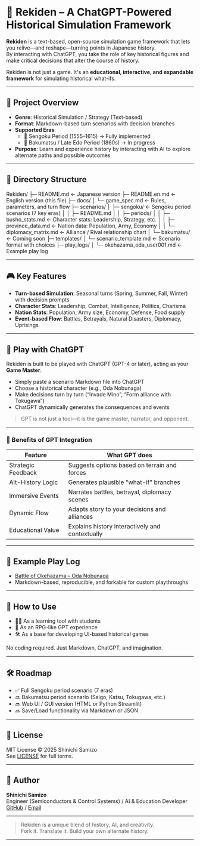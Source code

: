 # 🏯 Rekiden – A ChatGPT-Powered Historical Simulation Framework

**Rekiden** is a text-based, open-source simulation game framework that lets you relive—and reshape—turning points in Japanese history.  
By interacting with ChatGPT, you take the role of key historical figures and make critical decisions that alter the course of history.

Rekiden is not just a game. It's an **educational, interactive, and expandable framework** for simulating historical what-ifs.

---

## 🎯 Project Overview

- **Genre**: Historical Simulation / Strategy (Text-based)
- **Format**: Markdown-based turn scenarios with decision branches
- **Supported Eras**:
  - 🏯 Sengoku Period (1555–1615) → Fully implemented
  - 🎌 Bakumatsu / Late Edo Period (1860s) → In progress
- **Purpose**: Learn and experience history by interacting with AI to explore alternate paths and possible outcomes

---

## 📂 Directory Structure


Rekiden/
├─ README.md                 ← Japanese version
├─ README.en.md              ← English version (this file)
├─ docs/
│  └─ game_spec.md           ← Rules, parameters, and turn flow
├─ scenarios/
│  ├─ sengoku/               ← Sengoku period scenarios (7 key eras)
│  │  ├─ README.md
│  │  ├─ periods/
│  │  ├─ busho_stats.md      ← Character stats: Leadership, Strategy, etc.
│  │  ├─ province_data.md    ← Nation data: Population, Army, Economy
│  │  └─ diplomacy_matrix.md ← Alliance / Rival relationship chart
│  └─ bakumatsu/             ← Coming soon
├─ templates/
│  └─ scenario_template.md   ← Scenario format with choices
├─ play_logs/
│  └─ okehazama_oda_user001.md ← Example play log


---

## 🎮 Key Features

- **Turn-based Simulation**: Seasonal turns (Spring, Summer, Fall, Winter) with decision prompts
- **Character Stats**: Leadership, Combat, Intelligence, Politics, Charisma
- **Nation Stats**: Population, Army size, Economy, Defense, Food supply
- **Event-based Flow**: Battles, Betrayals, Natural Disasters, Diplomacy, Uprisings

---

## 🤖 Play with ChatGPT

Rekiden is built to be played with ChatGPT (GPT-4 or later), acting as your **Game Master**.

- Simply paste a scenario Markdown file into ChatGPT
- Choose a historical character (e.g., Oda Nobunaga)
- Make decisions turn by turn (“Invade Mino”, “Form alliance with Tokugawa”)
- ChatGPT dynamically generates the consequences and events

> GPT is not just a tool—it is the game master, narrator, and opponent.

---

### 🧠 Benefits of GPT Integration

| Feature            | What GPT does                                  |
|--------------------|-------------------------------------------------|
| Strategic Feedback | Suggests options based on terrain and forces    |
| Alt-History Logic  | Generates plausible "what-if" branches          |
| Immersive Events   | Narrates battles, betrayal, diplomacy scenes    |
| Dynamic Flow       | Adapts story to your decisions and alliances    |
| Educational Value  | Explains history interactively and contextually |

---

## 📘 Example Play Log

- [Battle of Okehazama – Oda Nobunaga](play_logs/okehazama_oda_user001.md)
- Markdown-based, reproducible, and forkable for custom playthroughs

---

## 🚀 How to Use

- 🧑‍🏫 As a learning tool with students
- 🧙 As an RPG-like GPT experience
- 🛠️ As a base for developing UI-based historical games

No coding required. Just Markdown, ChatGPT, and imagination.

---

## 🛠 Roadmap

- ✅ Full Sengoku period scenario (7 eras)
- 🔜 Bakumatsu period scenario (Saigo, Katsu, Tokugawa, etc.)
- 🔜 Web UI / GUI version (HTML or Python Streamlit)
- 🔜 Save/Load functionality via Markdown or JSON

---

## 📜 License

MIT License © 2025 Shinichi Samizo  
See [LICENSE](LICENSE) for full terms.

---

## 👤 Author

**Shinichi Samizo**  
Engineer (Semiconductors & Control Systems) / AI & Education Developer  
[GitHub](https://github.com/Samizo-AITL) / [Email](mailto:shin3t72@gmail.com)

---

> Rekiden is a unique blend of history, AI, and creativity.  
> Fork it. Translate it. Build your own alternate history.

---
